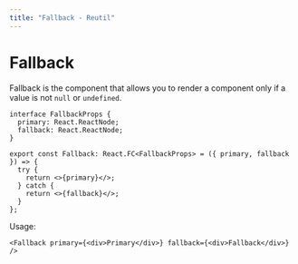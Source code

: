 ```yaml
---
title: "Fallback - Reutil"
---
```


# Fallback

Fallback is the component that allows you to render a component only if a value is not `null` or `undefined`.

```tsx
interface FallbackProps {
  primary: React.ReactNode;
  fallback: React.ReactNode;
}

export const Fallback: React.FC<FallbackProps> = ({ primary, fallback }) => {
  try {
    return <>{primary}</>;
  } catch {
    return <>{fallback}</>;
  }
};
```

Usage:

```tsx
<Fallback primary={<div>Primary</div>} fallback={<div>Fallback</div>} />
```
